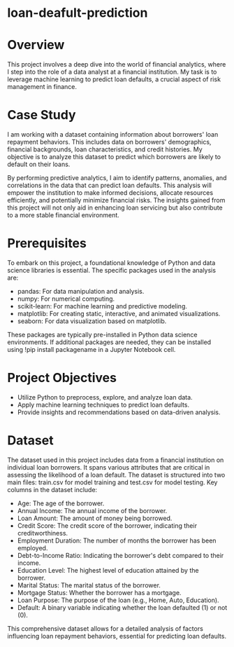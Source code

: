 # loan-deafult-prediction

# Overview
This project involves a deep dive into the world of financial analytics, where I step into the role of a data analyst at a financial institution. My task is to leverage machine learning to predict loan defaults, a crucial aspect of risk management in finance.

# Case Study
I am working with a dataset containing information about borrowers' loan repayment behaviors. This includes data on borrowers' demographics, financial backgrounds, loan characteristics, and credit histories. My objective is to analyze this dataset to predict which borrowers are likely to default on their loans.

By performing predictive analytics, I aim to identify patterns, anomalies, and correlations in the data that can predict loan defaults. This analysis will empower the institution to make informed decisions, allocate resources efficiently, and potentially minimize financial risks. The insights gained from this project will not only aid in enhancing loan servicing but also contribute to a more stable financial environment.

# Prerequisites
To embark on this project, a foundational knowledge of Python and data science libraries is essential. The specific packages used in the analysis are:

- pandas: For data manipulation and analysis.
- numpy: For numerical computing.
- scikit-learn: For machine learning and predictive modeling.
- matplotlib: For creating static, interactive, and animated visualizations.
- seaborn: For data visualization based on matplotlib.

These packages are typically pre-installed in Python data science environments. If additional packages are needed, they can be installed using !pip install packagename in a Jupyter Notebook cell.

# Project Objectives
- Utilize Python to preprocess, explore, and analyze loan data.
- Apply machine learning techniques to predict loan defaults.
- Provide insights and recommendations based on data-driven analysis.
  
# Dataset
The dataset used in this project includes data from a financial institution on individual loan borrowers. It spans various attributes that are critical in assessing the likelihood of a loan default. The dataset is structured into two main files: train.csv for model training and test.csv for model testing. Key columns in the dataset include:

- Age: The age of the borrower.
- Annual Income: The annual income of the borrower.
- Loan Amount: The amount of money being borrowed.
- Credit Score: The credit score of the borrower, indicating their creditworthiness.
- Employment Duration: The number of months the borrower has been employed.
- Debt-to-Income Ratio: Indicating the borrower's debt compared to their income.
- Education Level: The highest level of education attained by the borrower.
- Marital Status: The marital status of the borrower.
- Mortgage Status: Whether the borrower has a mortgage.
- Loan Purpose: The purpose of the loan (e.g., Home, Auto, Education).
- Default: A binary variable indicating whether the loan defaulted (1) or not (0).

This comprehensive dataset allows for a detailed analysis of factors influencing loan repayment behaviors, essential for predicting loan defaults.

